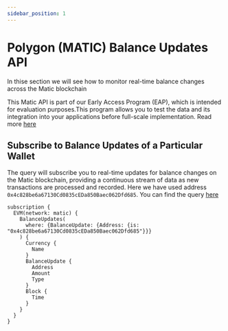 ```yaml
---
sidebar_position: 1
---
```


# Polygon (MATIC) Balance Updates API

In thise section we will see how to monitor real-time balance changes across the Matic blockchain

This Matic API is part of our Early Access Program (EAP), which is intended for evaluation purposes.This program allows you to test the data and its integration into your applications before full-scale implementation. Read more [here](https://docs.bitquery.io/docs/graphql/dataset/EAP/)

## Subscribe to Balance Updates of a Particular Wallet

The query will subscribe you to real-time updates for balance changes on the Matic blockchain, providing a continuous stream of data as new transactions are processed and recorded. Here we have used address `0x4c828be6a67130Cd0835cEDa850Baec062Dfd685`. You can find the query [here](https://ide.bitquery.io/Get-real-time-balance-updates#)

```
subscription {
  EVM(network: matic) {
    BalanceUpdates(
      where: {BalanceUpdate: {Address: {is: "0x4c828be6a67130Cd0835cEDa850Baec062Dfd685"}}}
    ) {
      Currency {
        Name
      }
      BalanceUpdate {
        Address
        Amount
        Type
      }
      Block {
        Time
      }
    }
  }
}


```
